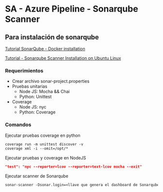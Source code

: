 # SA - Azure Pipeline - Sonarqube Scanner

## Para instalación de sonarqube

[Tutorial SonarQube - Docker installation](https://techexpert.tips/sonarqube/sonarqube-docker-installation/)

[Tutorial - Sonarqube Scanner Installation on Ubuntu Linux](https://techexpert.tips/sonarqube/sonarqube-scanner-installation-ubuntu-linux/)

### **Requerimientos**

- Crear archivo sonar-project.properties
- Pruebas unitarias
  - Node JS: Mocha && Chai
  - Python: Unittest
- Coverage
  - Node JS: nyc
  - Python: Coverage

### **Comandos**

Ejecutar pruebas coverage en python

````txt
coverage run -m unittest discover -v
coverage xml -i --omit=/opt/*
````

Ejecutar pruebas y coverage en NodeJS

````json
"test": "nyc --reporter=lcov --reporter=text-lcov mocha --exit"
````

Ejecutar scanner de Sonarqube

````txt
sonar-scanner -Dsonar.login=<llave que genera el dashboard de Sonarqube>
````
